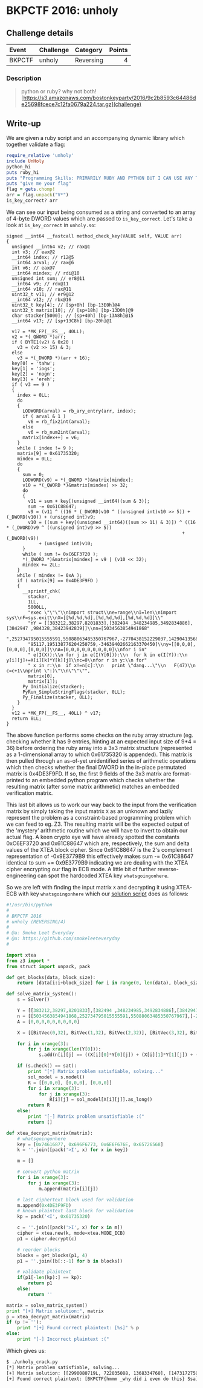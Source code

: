 # BKPCTF 2016: unholy

## Challenge details
| Event | Challenge | Category | Points |
|:------|:----------|:---------|-------:|
| BKPCTF | unholy | Reversing | 4 |

### Description
> python or ruby? why not both! [https://s3.amazonaws.com/bostonkeyparty/2016/9c2b8593c64486de25698fcece7c12fa0679a224.tar.gz](challenge)

## Write-up

We are given a ruby script and an accompanying dynamic library which together validate a flag:

```ruby
require_relative 'unholy'
include UnHoly
python_hi
puts ruby_hi
puts "Programming Skills: PRIMARILY RUBY AND PYTHON BUT I CAN USE ANY TYPE OF GEM TO CONTROL ANY TYPE OF SNAKE"
puts "give me your flag"
flag = gets.chomp!
arr = flag.unpack("V*")
is_key_correct? arr
```

We can see our input being consumed as a string and converted to an array of 4-byte DWORD values which are passed to `is_key_correct`. Let's take a look at `is_key_correct` in `unholy.so`:

```
signed __int64 __fastcall method_check_key(VALUE self, VALUE arr)
{
  unsigned __int64 v2; // rax@1
  int v3; // eax@2
  __int64 index; // r12@5
  __int64 arval; // rax@6
  int v6; // eax@7
  __int64 mindex; // rdi@10
  unsigned int sum; // er8@11
  __int64 v9; // rdx@11
  __int64 v10; // rax@11
  uint32_t v11; // er9@12
  __int64 v12; // rbx@16
  uint32_t key[4]; // [sp+8h] [bp-13E0h]@4
  uint32_t matrix[10]; // [sp+18h] [bp-13D0h]@9
  char stacker[5000]; // [sp+40h] [bp-13A8h]@15
  __int64 v17; // [sp+13C8h] [bp-20h]@1

  v17 = *MK_FP(__FS__, 40LL);
  v2 = *(_QWORD *)arr;
  if ( BYTE1(v2) & 0x20 )
    v3 = (v2 >> 15) & 3;
  else
    v3 = *(_DWORD *)(arr + 16);
  key[0] = 'tahw';
  key[1] = 'iogs';
  key[2] = 'nogn';
  key[3] = 'ereh';
  if ( v3 == 9 )
  {
    index = 0LL;
    do
    {
      LODWORD(arval) = rb_ary_entry(arr, index);
      if ( arval & 1 )
        v6 = rb_fix2int(arval);
      else
        v6 = rb_num2int(arval);
      matrix[index++] = v6;
    }
    while ( index != 9 );
    matrix[9] = 0x61735320;
    mindex = 0LL;
    do
    {
      sum = 0;
      LODWORD(v9) = *(_QWORD *)&matrix[mindex];
      v10 = *(_QWORD *)&matrix[mindex] >> 32;
      do
      {
        v11 = sum + key[(unsigned __int64)(sum & 3)];
        sum -= 0x61C88647;
        v9 = (v11 ^ ((16 * (_DWORD)v10 ^ ((unsigned int)v10 >> 5)) + (_DWORD)v10)) + (unsigned int)v9;
        v10 = ((sum + key[(unsigned __int64)((sum >> 11) & 3)]) ^ ((16 * (_DWORD)v9 ^ ((unsigned int)v9 >> 5))
                                                                 + (_DWORD)v9))
            + (unsigned int)v10;
      }
      while ( sum != 0xC6EF3720 );
      *(_QWORD *)&matrix[mindex] = v9 | (v10 << 32);
      mindex += 2LL;
    }
    while ( mindex != 0xA );
    if ( matrix[9] == 0x4DE3F9FD )
    {
      __sprintf_chk(
        stacker,
        1LL,
        5000LL,
        "exec \"\"\"\\nimport struct\\ne=range\\nI=len\\nimport sys\\nF=sys.exit\\nX=[[%d,%d,%d],[%d,%d,%d],[%d,%d,%d]]\\"
        "nY = [[383212,38297,8201833],[382494 ,348234985,3492834886],[3842947 ,984328,38423942839]]\\nn=[5034563854941868"
        ",252734795015555591,55088063485350767967,-2770438152229037,142904135684288795,-33469734302639376803,-36335073107"
        "95117,195138776204250759,-34639402662163370450]\\ny=[[0,0,0],[0,0,0],[0,0,0]]\\nA=[0,0,0,0,0,0,0,0,0]\\nfor i in"
        " e(I(X)):\\n for j in e(I(Y[0])):\\n  for k in e(I(Y)):\\n   y[i][j]+=X[i][k]*Y[k][j]\\nc=0\\nfor r in y:\\n for"
        " x in r:\\n  if x!=n[c]:\\n   print \"dang...\"\\n   F(47)\\n  c=c+1\\nprint \":)\"\\n\"\"\"",
        matrix[0],
        matrix[1]);
      Py_Initialize(stacker);
      PyRun_SimpleStringFlags(stacker, 0LL);
      Py_Finalize(stacker, 0LL);
    }
  }
  v12 = *MK_FP(__FS__, 40LL) ^ v17;
  return 8LL;
}
```

The above function performs some checks on the ruby array structure (eg. checking whether it has 9 entries, hinting at an expected input size of 9*4 = 36) before ordering the ruby array into a 3x3 matrix structure (represented as a 1-dimensional array to which 0x61735320 is appended). This matrix is then pulled through an as-of-yet unidentified series of arithmetic operations which then checks whether the final DWORD in the in-place permutated matrix is 0x4DE3F9FD. If so, the first 9 fields of the 3x3 matrix are format-printed to an embedded python program which checks whether the resulting matrix (after some matrix arithmetic) matches an embedded verification matrix.

This last bit allows us to work our way back to the input from the verification matrix by simply taking the input matrix `X` as an unknown and lazily represent the problem as a constraint-based programming problem which we can feed to eg. Z3. The resulting matrix will be the expected output of the 'mystery' arithmetic routine which we will have to invert to obtain our actual flag. A keen crypto eye will have already spotted the constants 0xC6EF3720 and 0x61C88647 which are, respectively, the sum and delta values of the XTEA block cipher. Since 0x61C88647 is the 2's complement representation of -0x9E3779B9 this effectively makes sum -= 0x61C88647 identical to sum += 0x9E3779B9 indicating we are dealing with the XTEA cipher encrypting our flag in ECB mode. A little bit of further reverse-engineering can spot the hardcoded XTEA key `whatsgoingonhere`.

So we are left with finding the input matrix `X` and decrypting it using XTEA-ECB with key `whatsgoingonhere` which our [solution script](solution/unholy_crack.py) does as follows:

```python
#!/usr/bin/python
#
# BKPCTF 2016
# unholy (REVERSING/4)
#
# @a: Smoke Leet Everyday
# @u: https://github.com/smokeleeteveryday
#

import xtea
from z3 import *
from struct import unpack, pack

def get_blocks(data, block_size):
    return [data[i:i+block_size] for i in range(0, len(data), block_size)]

def solve_matrix_system():
    s = Solver()

    Y = [[383212,38297,8201833],[382494 ,348234985,3492834886],[3842947 ,984328,38423942839]]
    n = [[5034563854941868,252734795015555591,55088063485350767967],[-2770438152229037,142904135684288795,-33469734302639376803],[-3633507310795117,195138776204250759,-34639402662163370450]]
    A = [0,0,0,0,0,0,0,0,0]

    X = [[BitVec(0,32), BitVec(1,32), BitVec(2,32)], [BitVec(3,32), BitVec(4,32), BitVec(5,32)], [BitVec(6,32), BitVec(7,32), BitVec(8,32)]]

    for i in xrange(3):
        for j in xrange(len(Y[0])):
            s.add(n[i][j] == ((X[i][0]*Y[0][j]) + (X[i][1]*Y[1][j]) + (X[i][2]*Y[2][j])))

    if (s.check() == sat):
        print "[*] Matrix problem satisfiable, solving..."
        sol_model = s.model()
        R = [[0,0,0], [0,0,0], [0,0,0]]
        for i in xrange(3):
            for j in xrange(3):
                R[i][j] = sol_model[X[i][j]].as_long()
        return R
    else:
        print "[-] Matrix problem unsatisfiable :("
        return []

def xtea_decrypt_matrix(matrix):
    # whatsgoingonhere
    key = [0x74616877, 0x696F6773, 0x6E6F676E, 0x65726568]
    k = ''.join([pack('>I', x) for x in key])

    m = []

    # convert python matrix
    for i in xrange(3):
        for j in xrange(3):
            m.append(matrix[i][j])

    # last ciphertext block used for validation
    m.append(0x4DE3F9FD)
    # known plaintext last block for validation
    kp = pack('<I', 0x61735320)

    c = ''.join([pack('>I', x) for x in m])
    cipher = xtea.new(k, mode=xtea.MODE_ECB)
    p1 = cipher.decrypt(c)

    # reorder blocks
    blocks = get_blocks(p1, 4)
    p1 = ''.join([b[::-1] for b in blocks])

    # validate plaintext
    if(p1[-len(kp):] == kp):
        return p1
    else:
        return ''

matrix = solve_matrix_system()
print "[+] Matrix solution:", matrix
p = xtea_decrypt_matrix(matrix)
if (p != ''):
    print "[+] Found correct plaintext: [%s]" % p
else:
    print "[-] Incorrect plaintext :("
```

Which gives us:

```bash
$ ./unholy_crack.py
[*] Matrix problem satisfiable, solving...
[+] Matrix solution: [[2990080719L, 722035088, 1368334760], [1473172750, 412774077, 3386066071L], [3804000291L, 563111828, 3342378109L]]
[+] Found correct plaintext: [BKPCTF{hmmm _why did i even do this} Ssa]
```